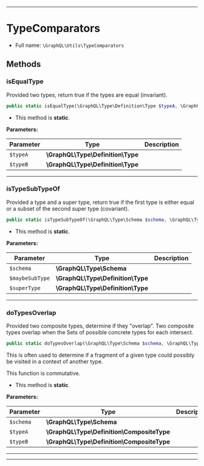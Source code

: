 ***

# TypeComparators





* Full name: `\GraphQL\Utils\TypeComparators`




## Methods


### isEqualType

Provided two types, return true if the types are equal (invariant).

```php
public static isEqualType(\GraphQL\Type\Definition\Type $typeA, \GraphQL\Type\Definition\Type $typeB): bool
```



* This method is **static**.




**Parameters:**

| Parameter | Type | Description |
|-----------|------|-------------|
| `$typeA` | **\GraphQL\Type\Definition\Type** |  |
| `$typeB` | **\GraphQL\Type\Definition\Type** |  |




***

### isTypeSubTypeOf

Provided a type and a super type, return true if the first type is either
equal or a subset of the second super type (covariant).

```php
public static isTypeSubTypeOf(\GraphQL\Type\Schema $schema, \GraphQL\Type\Definition\Type $maybeSubType, \GraphQL\Type\Definition\Type $superType): bool
```



* This method is **static**.




**Parameters:**

| Parameter | Type | Description |
|-----------|------|-------------|
| `$schema` | **\GraphQL\Type\Schema** |  |
| `$maybeSubType` | **\GraphQL\Type\Definition\Type** |  |
| `$superType` | **\GraphQL\Type\Definition\Type** |  |




***

### doTypesOverlap

Provided two composite types, determine if they "overlap". Two composite
types overlap when the Sets of possible concrete types for each intersect.

```php
public static doTypesOverlap(\GraphQL\Type\Schema $schema, \GraphQL\Type\Definition\CompositeType $typeA, \GraphQL\Type\Definition\CompositeType $typeB): bool
```

This is often used to determine if a fragment of a given type could possibly
be visited in a context of another type.

This function is commutative.

* This method is **static**.




**Parameters:**

| Parameter | Type | Description |
|-----------|------|-------------|
| `$schema` | **\GraphQL\Type\Schema** |  |
| `$typeA` | **\GraphQL\Type\Definition\CompositeType** |  |
| `$typeB` | **\GraphQL\Type\Definition\CompositeType** |  |




***


***

